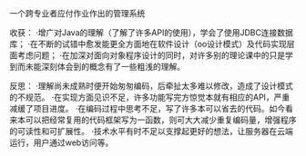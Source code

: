 
一个跨专业者应付作业作出的管理系统

收获：
·增广对Java的理解（了解了许多API的使用），学会了使用JDBC连接数据库；
·在不断的试错中愈发能更全方面地在软件设计（oo设计模式）及代码实现层面考虑问题；
·在加深对面向对象程序设计的同时，对许多别的理论课中的只是学到而未能深刻体会到的概念有了一些粗浅的理解。

反思：
·理解尚未成熟时便开始匆匆编码，后牵扯太多难以修改，造成了设计模式的不规范。
·在实现方面见识不足，许多功能写完方惊觉本就有相应的API，严重减缓了项目进度。
·在编码过程中思考不足，写了许多本可以省去的代码。如今看来本可以把经常复用的代码框架写为一函数，则可大大减少重复编码量，增强程序的可读性和可扩展性。
·技术水平有时不足以支撑起更好的想法，让服务器在云端运行，用户通过web访问等。

